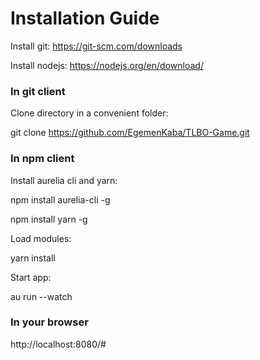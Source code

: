 # Installation Guide

Install git: https://git-scm.com/downloads

Install nodejs: https://nodejs.org/en/download/

### In git client
Clone directory in a convenient folder:

git clone https://github.com/EgemenKaba/TLBO-Game.git

### In npm client
Install aurelia cli and yarn:

npm install aurelia-cli -g

npm install yarn -g


Load modules:

yarn install


Start app:

au run --watch

### In your browser
http://localhost:8080/#